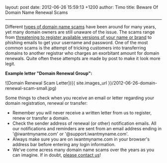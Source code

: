 layout: post
date: 2012-06-26 15:59:13 +1200
author: Timo
title: Beware Of Domain Name Renewal Scams

----

Different [types of domain name scams](http://en.wikipedia.org/wiki/Domain_name_scams) have been around for many years, yet many domain owners are still unaware of the issue. The scams range from [threatening to register available versions of your name or brand](http://www.marco.org/2010/09/23/the-asian-domain-name-extortion-scam) to phishing emails to get your username and password. One of the most common scams is the attempt of tricking customers into transferring domains to another registrar who charges an exorbitant amount for domain renewals. Quite often these attempts are made by post to make it look more legit.

**Example letter "Domain Renewal Group":**

![Domain Renewal Scam Letter]({{ site.images_url }}/2012-06-26-domain-renewal-scam-small.jpg)

Some things to check when you receive an email or letter regarding your domain registration, renewal or transfer:

- Remember you will never receive a written letter from us to register, renew or transfer a domain.
- Check the sender address of renewal (or other) notification emails. All our notifications and reminders are sent from an email address ending in '@iwantmyname.com' or '@support.iwantmyname.com'.
- Always make sure you are on iwantmyname.com in your browser's address bar before entering any login information.
- We've come acress many domain name scams over the years as you can imagine. If in doubt, [please contact us](https://iwantmyname.com/support)!
